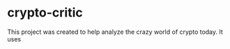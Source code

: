 # crypto-critic

This project was created to help analyze the crazy world of crypto today. It uses 
